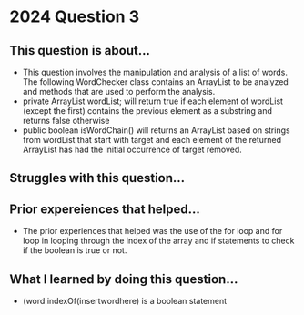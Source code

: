 
# 2024 Question 3

## This question is about...
- This question involves the manipulation and analysis of a list of words. The following WordChecker
class contains an ArrayList<String> to be analyzed and methods that are used to perform the
analysis.
- private ArrayList<String> wordList; will return true if each element of wordList (except the first) contains the previous element as a substring and returns false otherwise
- public boolean isWordChain() will returns an ArrayList<String> based on strings from wordList that start with target and each element of the returned ArrayList has had the initial occurrence of target removed.
## Struggles with this question...



## Prior expereiences that helped...
- The prior experiences that helped was the use of the for loop and for loop in looping through the index of the array and if statements to check if the boolean is true or not.


## What I learned by doing this question...
- (word.indexOf(insertwordhere) is a boolean statement

